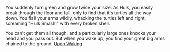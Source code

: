 You suddenly turn green and grow twice your size. 
As Hulk, you easily break through the floor and fall, only to find that it's turtles all the way down.
You flail your arms wildly, whacking the turtles left and right, screaming "Hulk Smash!" with every broken shell. 

You can't get them all though, and a particularly large ones knocks your head and you pass out.
But when you wake up, you find your great big arms chained to the ground.
[Upon Waking](wake-up/whats-next.md)